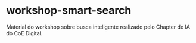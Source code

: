 # workshop-smart-search
Material do workshop sobre busca inteligente realizado pelo Chapter de IA do CoE Digital.
